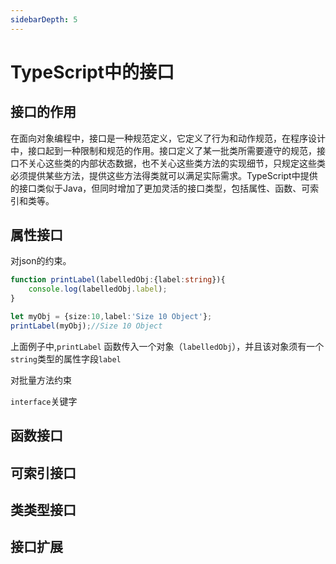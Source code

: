 ```yaml
---
sidebarDepth: 5
---
```


# TypeScript中的接口

## 接口的作用

在面向对象编程中，接口是一种规范定义，它定义了行为和动作规范，在程序设计中，接口起到一种限制和规范的作用。接口定义了某一批类所需要遵守的规范，接口不关心这些类的内部状态数据，也不关心这些类方法的实现细节，只规定这些类必须提供某些方法，提供这些方法得类就可以满足实际需求。TypeScript中提供的接口类似于Java，但同时增加了更加灵活的接口类型，包括属性、函数、可索引和类等。

## 属性接口
对json的约束。
``` ts
function printLabel(labelledObj:{label:string}){
    console.log(labelledObj.label);
}

let myObj = {size:10,label:'Size 10 Object'};
printLabel(myObj);//Size 10 Object
```
上面例子中,`printLabel` 函数传入一个对象（`labelledObj`），并且该对象须有一个`string`类型的属性字段`label`

对批量方法约束



`interface`关键字

## 函数接口

## 可索引接口

## 类类型接口

## 接口扩展

